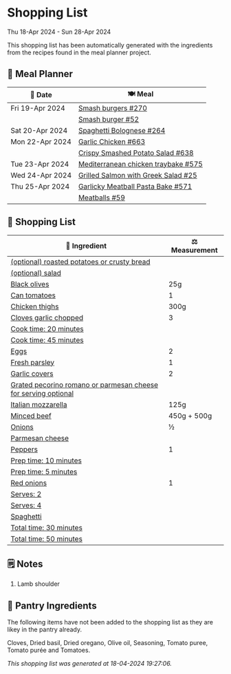# Shopping List

Thu 18-Apr 2024 - Sun 28-Apr 2024

This shopping list has been automatically generated with the ingredients from the recipes found in the meal planner project.

## 📅 Meal Planner

|📅 Date| 🍽️ Meal|
|----|----|
|Fri 19-Apr 2024|[Smash burgers #270](https://github.com/jcallaghan/The-Cookbook/issues/270)|
||[Smash burger #52](https://github.com/jcallaghan/The-Cookbook/issues/52)|
|Sat 20-Apr 2024|[Spaghetti  Bolognese #264](https://github.com/jcallaghan/The-Cookbook/issues/264)|
|Mon 22-Apr 2024|[Garlic Chicken #663](https://github.com/jcallaghan/The-Cookbook/issues/663)|
||[Crispy Smashed Potato Salad #638](https://github.com/jcallaghan/The-Cookbook/issues/638)|
|Tue 23-Apr 2024|[Mediterranean chicken traybake #575](https://github.com/jcallaghan/The-Cookbook/issues/575)|
|Wed 24-Apr 2024|[Grilled Salmon with Greek Salad #25](https://github.com/jcallaghan/The-Cookbook/issues/25)|
|Thu 25-Apr 2024|[Garlicky Meatball Pasta Bake  #571](https://github.com/jcallaghan/The-Cookbook/issues/571)|
||[Meatballs #59](https://github.com/jcallaghan/The-Cookbook/issues/59)|

## 🛒 Shopping List

| 🍌 Ingredient| ⚖️ Measurement|
|----------|-----------|
|[(optional) roasted potatoes or crusty bread](https://www.sainsburys.co.uk/gol-ui/SearchResults/(optional)%20roasted%20potatoes%20or%20crusty%20bread)||
|[(optional) salad](https://www.sainsburys.co.uk/gol-ui/SearchResults/(optional)%20salad)||
|[Black olives](https://www.sainsburys.co.uk/gol-ui/SearchResults/Black%20olives)|25g|
|[Can tomatoes](https://www.sainsburys.co.uk/gol-ui/SearchResults/Can%20tomatoes)|1|
|[Chicken thighs](https://www.sainsburys.co.uk/gol-ui/SearchResults/Chicken%20thighs)|300g|
|[Cloves garlic chopped](https://www.sainsburys.co.uk/gol-ui/SearchResults/Cloves%20garlic%20chopped)|3|
|[Cook time: 20 minutes](https://www.sainsburys.co.uk/gol-ui/SearchResults/Cook%20time:%2020%20minutes)||
|[Cook time: 45 minutes](https://www.sainsburys.co.uk/gol-ui/SearchResults/Cook%20time:%2045%20minutes)||
|[Eggs](https://www.sainsburys.co.uk/gol-ui/SearchResults/Eggs)|2|
|[Fresh parsley](https://www.sainsburys.co.uk/gol-ui/SearchResults/Fresh%20parsley)|1|
|[Garlic covers](https://www.sainsburys.co.uk/gol-ui/SearchResults/Garlic%20covers)|2|
|[Grated pecorino romano or parmesan cheese for serving optional](https://www.sainsburys.co.uk/gol-ui/SearchResults/Grated%20pecorino%20romano%20or%20parmesan%20cheese%20for%20serving%20optional)||
|[Italian mozzarella](https://www.sainsburys.co.uk/gol-ui/SearchResults/Italian%20mozzarella)|125g|
|[Minced beef](https://www.sainsburys.co.uk/gol-ui/SearchResults/Minced%20beef)|450g + 500g|
|[Onions](https://www.sainsburys.co.uk/gol-ui/SearchResults/Onions)|½|
|[Parmesan cheese](https://www.sainsburys.co.uk/gol-ui/SearchResults/Parmesan%20cheese)||
|[Peppers](https://www.sainsburys.co.uk/gol-ui/SearchResults/Peppers)|1|
|[Prep time: 10 minutes](https://www.sainsburys.co.uk/gol-ui/SearchResults/Prep%20time:%2010%20minutes)||
|[Prep time: 5 minutes](https://www.sainsburys.co.uk/gol-ui/SearchResults/Prep%20time:%205%20minutes)||
|[Red onions](https://www.sainsburys.co.uk/gol-ui/SearchResults/Red%20onions)|1|
|[Serves: 2](https://www.sainsburys.co.uk/gol-ui/SearchResults/Serves:%202)||
|[Serves: 4](https://www.sainsburys.co.uk/gol-ui/SearchResults/Serves:%204)||
|[Spaghetti](https://www.sainsburys.co.uk/gol-ui/SearchResults/Spaghetti)||
|[Total time: 30 minutes](https://www.sainsburys.co.uk/gol-ui/SearchResults/Total%20time:%2030%20minutes)||
|[Total time: 50 minutes](https://www.sainsburys.co.uk/gol-ui/SearchResults/Total%20time:%2050%20minutes)||

## 🗒️ Notes

1. Lamb shoulder

## 🏪 Pantry Ingredients

The following items have not been added to the shopping list as they are likey in the pantry already.

Cloves, Dried basil, Dried oregano, Olive oil, Seasoning, Tomato puree, Tomato purée and Tomatoes.


_This shopping list was generated at 18-04-2024 19:27:06._
